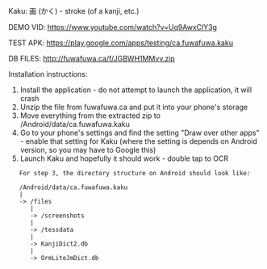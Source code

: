 Kaku: 画 (かく) - stroke (of a kanji, etc.)

DEMO VID: https://www.youtube.com/watch?v=Uq9AwxClY3g

TEST APK: https://play.google.com/apps/testing/ca.fuwafuwa.kaku

DB FILES: http://fuwafuwa.ca/f/JGBWH1MMvv.zip

Installation instructions:

1. Install the application - do not attempt to launch the application, it will crash
2. Unzip the file from fuwafuwa.ca and put it into your phone's storage
3. Move everything from the extracted zip to /Android/data/ca.fuwafuwa.kaku
4. Go to your phone's settings and find the setting "Draw over other apps" - enable that setting for Kaku (where the setting is depends on Android version, so you may have to Google this)
5. Launch Kaku and hopefully it should work - double tap to OCR

```
   For step 3, the directory structure on Android should look like:
   
   /Android/data/ca.fuwafuwa.kaku
   |
   -> /files
      |
      -> /screenshots
      |
      -> /tessdata
      |
      -> KanjiDict2.db
      |
      -> OrmLiteJmDict.db
```
